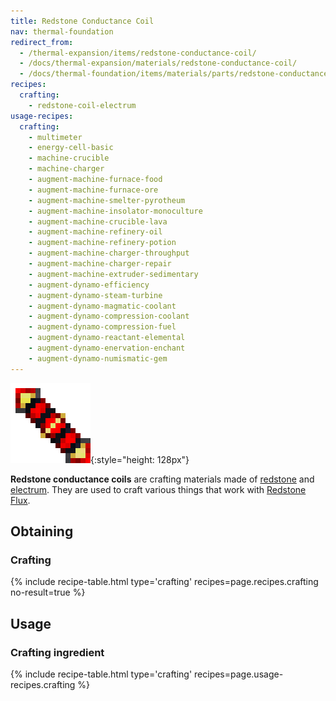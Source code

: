 ```yaml
---
title: Redstone Conductance Coil
nav: thermal-foundation
redirect_from:
  - /thermal-expansion/items/redstone-conductance-coil/
  - /docs/thermal-expansion/materials/redstone-conductance-coil/
  - /docs/thermal-foundation/items/materials/parts/redstone-conductance-coil/
recipes:
  crafting:
    - redstone-coil-electrum
usage-recipes:
  crafting:
    - multimeter
    - energy-cell-basic
    - machine-crucible
    - machine-charger
    - augment-machine-furnace-food
    - augment-machine-furnace-ore
    - augment-machine-smelter-pyrotheum
    - augment-machine-insolator-monoculture
    - augment-machine-crucible-lava
    - augment-machine-refinery-oil
    - augment-machine-refinery-potion
    - augment-machine-charger-throughput
    - augment-machine-charger-repair
    - augment-machine-extruder-sedimentary
    - augment-dynamo-efficiency
    - augment-dynamo-steam-turbine
    - augment-dynamo-magmatic-coolant
    - augment-dynamo-compression-coolant
    - augment-dynamo-compression-fuel
    - augment-dynamo-reactant-elemental
    - augment-dynamo-enervation-enchant
    - augment-dynamo-numismatic-gem
---
```


![Redstone conductance coil](/assets/images/thermal-foundation/redstone-coil-electrum.png){:style="height: 128px"}


**Redstone conductance coils** are crafting materials made of
[redstone](https://minecraft.gamepedia.com/Redstone) and
[electrum](/docs/electrum-ingot/). They are used to craft various things that
work with [Redstone Flux](/docs/redstone-flux/).


Obtaining
---------

### Crafting
{% include recipe-table.html type='crafting' recipes=page.recipes.crafting no-result=true %}


Usage
-----

### Crafting ingredient
{% include recipe-table.html type='crafting' recipes=page.usage-recipes.crafting %}
